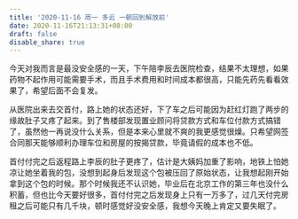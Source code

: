 ```yaml
---
title: '2020-11-16 周一 多云 一朝回到解放前'
date: 2020-11-16T21:13:31+08:00
draft: false
disable_share: true
---
```


今天对我而言是最没安全感的一天，下午陪李辰去医院检查，结果不太理想，如果药物不起作用可能需要手术，而且手术费用和时间成本都很高，只能先药先看看效果了，希望后面不会复发。

从医院出来去交首付，路上她的状态还好，下了车之后可能因为赶红灯跑了两步的缘故肚子又疼了起来。到了售楼部发现置业顾问将贷款方式和车位付款方式搞错了，虽然他一再说没什么关系，但是本来心里就不爽的我更感觉很燥。只希望网签合同那天能够顺利办理车位和房屋的按揭贷款，毕竟请假的成本也不低。

首付付完之后返程路上李辰的肚子更疼了，估计是大姨妈加重了影响，地铁上怕她凉让她坐着我的包，没想到起身后发现这个包被压回了原始状态，让我想起刚开始拿到这个包的时候。那个时候我还不认识她，毕业后在北京工作的第三年也没什么积蓄，但也比今天要好很多，首付付完之后发现身上只有一万多了，过几天付完房租之后可能只有几千块，顿时感觉好没安全感，我想今天晚上肯定又要失眠了。
